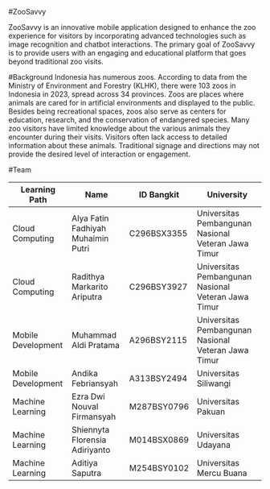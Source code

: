 #ZooSavvy

ZooSavvy is an innovative mobile application designed to enhance the zoo experience for visitors by incorporating advanced technologies such as image recognition and chatbot interactions. The primary goal of ZooSavvy is to provide users with an engaging and educational platform that goes beyond traditional zoo visits.

#Background
Indonesia has numerous zoos. According to data from the Ministry of Environment and Forestry (KLHK), there were 103 zoos in Indonesia in 2023, spread across 34 provinces. Zoos are places where animals are cared for in artificial environments and displayed to the public. Besides being recreational spaces, zoos also serve as centers for education, research, and the conservation of endangered species.
Many zoo visitors have limited knowledge about the various animals they encounter during their visits. Visitors often lack access to detailed information about these animals. Traditional signage and directions may not provide the desired level of interaction or engagement.

#Team

| Learning Path  | Name | ID Bangkit | University |
| ------------- | ------------- |------------- | ------------- |
| Cloud Computing  | Alya Fatin Fadhiyah Muhaimin Putri  | C296BSX3355  | Universitas Pembangunan Nasional Veteran Jawa Timur  |
| Cloud Computing  | Radithya Markarito Ariputra  | C296BSY3927  | Universitas Pembangunan Nasional Veteran Jawa Timur  |
| Mobile Development  | Muhammad Aldi Pratama  | A296BSY2115  | Universitas Pembangunan Nasional Veteran Jawa Timur  |
| Mobile Development  | Andika Febriansyah  | A313BSY2494  | Universitas Siliwangi  |
| Machine Learning  | Ezra Dwi Nouval Firmansyah  | M287BSY0796  | Universitas Pakuan  |
| Machine Learning  | Shiennyta Florensia Adiriyanto  | M014BSX0869  | Universitas Udayana  |
| Machine Learning  | Aditiya Saputra  | M254BSY0102  | Universitas Mercu Buana  |
